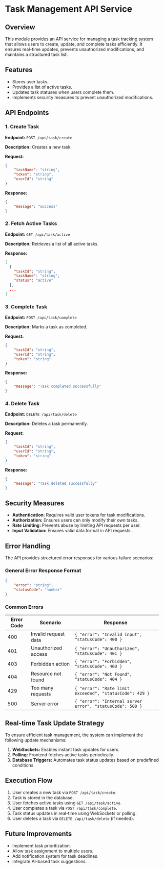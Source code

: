 # Task Management API Service

## Overview

This module provides an API service for managing a task tracking system that allows users to create, update, and complete tasks efficiently. It ensures real-time updates, prevents unauthorized modifications, and maintains a structured task list.

## Features

- Stores user tasks.
- Provides a list of active tasks.
- Updates task statuses when users complete them.
- Implements security measures to prevent unauthorized modifications.

## API Endpoints

### 1. Create Task

**Endpoint:** `POST /api/task/create`

**Description:** Creates a new task.

**Request:**
```json
{
    "taskName": "string",
    "token": "string",
    "userId": "string"
}
```

**Response:**
```json
{
    "message": "success"
}
```

### 2. Fetch Active Tasks

**Endpoint:** `GET /api/task/active`

**Description:** Retrieves a list of all active tasks.

**Response:**
```json
[
  {
    "taskId": "string",
    "taskName": "string",
    "status": "active"
  },
  ...
]
```

### 3. Complete Task

**Endpoint:** `POST /api/task/complete`

**Description:** Marks a task as completed.

**Request:**
```json
{
    "taskId": "string",
    "userId": "string",
    "token": "string"
}
```

**Response:**
```json
{
    "message": "Task completed successfully"
}
```

### 4. Delete Task

**Endpoint:** `DELETE /api/task/delete`

**Description:** Deletes a task permanently.

**Request:**
```json
{
    "taskId": "string",
    "userId": "string",
    "token": "string"
}
```

**Response:**
```json
{
    "message": "Task deleted successfully"
}
```

## Security Measures

- **Authentication:** Requires valid user tokens for task modifications.
- **Authorization:** Ensures users can only modify their own tasks.
- **Rate Limiting:** Prevents abuse by limiting API requests per user.
- **Input Validation:** Ensures valid data format in API requests.

## Error Handling

The API provides structured error responses for various failure scenarios:

### General Error Response Format
```json
{
    "error": "string",
    "statusCode": "number"
}
```

### Common Errors

| Error Code | Scenario | Response |
|------------|---------------------------------|------------------------------------------------|
| 400 | Invalid request data | `{ "error": "Invalid input", "statusCode": 400 }` |
| 401 | Unauthorized access | `{ "error": "Unauthorized", "statusCode": 401 }` |
| 403 | Forbidden action | `{ "error": "Forbidden", "statusCode": 403 }` |
| 404 | Resource not found | `{ "error": "Not Found", "statusCode": 404 }` |
| 429 | Too many requests | `{ "error": "Rate limit exceeded", "statusCode": 429 }` |
| 500 | Server error | `{ "error": "Internal server error", "statusCode": 500 }` |

## Real-time Task Update Strategy

To ensure efficient task management, the system can implement the following update mechanisms:

1. **WebSockets:** Enables instant task updates for users.
2. **Polling:** Frontend fetches active tasks periodically.
3. **Database Triggers:** Automates task status updates based on predefined conditions.

## Execution Flow

1. User creates a new task via `POST /api/task/create`.
2. Task is stored in the database.
3. User fetches active tasks using `GET /api/task/active`.
4. User completes a task via `POST /api/task/complete`.
5. Task status updates in real-time using WebSockets or polling.
6. User deletes a task via `DELETE /api/task/delete` (if needed).

## Future Improvements

- Implement task prioritization.
- Allow task assignment to multiple users.
- Add notification system for task deadlines.
- Integrate AI-based task suggestions.

